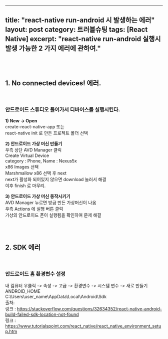 



---
title: "react-native run-android 시 발생하는 에러"
layout: post
category: 트러블슈팅
tags: [React Native]
excerpt: "react-native run-android 실행시 발생 가능한 2 가지 에러에 관하여."
---

<br>
<br>

## 1. No connected devices! 에러.
<br>

### 안드로이드 스튜디오 들어가서 디바이스를 실행시킨다. 
**1) New -> Open**<br>
create-react-native-app 또는<br>
react-native init 로 만든 프로젝트 폴더 선택<br>

**2) 안드로이드 가상 머신 만들기**<br>
우측 상단 AVD Manager 클릭<br>
Create Virtual Device<br>
category : Phone, Name : Nexus5x<br>
x86 Images 선택<br>
Marshmallow x86 선택 후 next<br>
next가 활성화 되어있지 않으면 download 눌러서 해결<br>
이후 finish 로 마무리.<br>

**3) 안드로이드 가상 머신 동작시키기**<br>
AVD Manager 누르면 방금 만든 가상머신이 나옴<br>
우측 Actions 에 실행 버튼 클릭<br>
가상의 안드로이드 폰이 실행됨을 확인하여 문제 해결<br>


<br>
<br>

## 2. SDK 에러
<br>

### 안드로이드 홈 환경변수 설정
내 컴퓨터 우클릭 -> 속성 -> 고급 -> 환경변수 -> 시스템 변수 -> 새로 만들기<br>
ANDROID_HOME<br>
C:\Users\user_name\AppData\Local\Android\Sdk<br>
출처:<br>
링크 : <https://stackoverflow.com/questions/32634352/react-native-android-build-failed-sdk-location-not-found><br>
링크 : <https://www.tutorialspoint.com/react_native/react_native_environment_setup.htm>






```python

```
